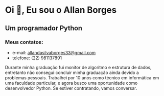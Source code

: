 # Oi 👋, Eu sou o Allan Borges
## Um programador Python  
### Meus contatos:
- e-mail: allandasilvaborges33@gmail.com 
- telefone: (22) 981137891

Durante minha graduação fui monitor de algoritmo e estrutura de dados, entretanto não consegui concluir minha graduação ainda devido a problemas pessoais. Trabalhei por 10 anos como técnico em informática em uma faculdade particular, e agora busco uma oportunidade como desenvolvedor Python. Se estiver contratando, vamos conversar.


